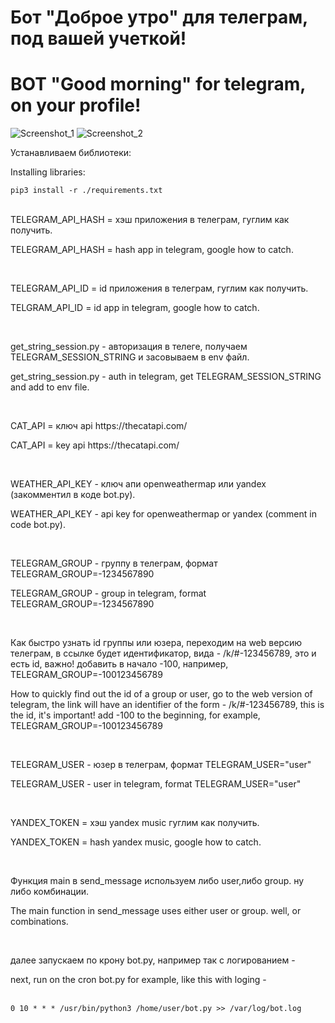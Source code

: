 # Бот "Доброе утро" для телеграм, под вашей учеткой!
# BOT "Good morning" for telegram, on your profile!
![Screenshot_1](https://user-images.githubusercontent.com/12657938/235433999-d8163841-6a49-49e1-a67c-31f1a71cb5d5.png)
![Screenshot_2](https://user-images.githubusercontent.com/12657938/235433924-9e9af9e4-521d-4e42-bb51-96fc7ff224a4.png)

<p>Устанавливаем библиотеки:</p>
<p>Installing libraries:</p>

<code>pip3 install -r ./requirements.txt</code>
</br>
</br>
<p>TELEGRAM_API_HASH = хэш приложения в телеграм, гуглим как получить.</p>
<p>TELEGRAM_API_HASH = hash app in telegram, google how to catch.</p>
</br>
<p>TELEGRAM_API_ID = id приложения в телеграм, гуглим как получить. </p>
<p>TELGRAM_API_ID = id app in telegram, google how to catch.</p>
</br>
<p>get_string_session.py - авторизация в телеге, получаем TELEGRAM_SESSION_STRING и засовываем в env файл.</p>
<p>get_string_session.py - auth in telegram, get TELEGRAM_SESSION_STRING and add to env file.</p>
</br>
<p>CAT_API = ключ api https://thecatapi.com/</p>
<p>CAT_API = key api https://thecatapi.com/</p>
</br>
<p>WEATHER_API_KEY - ключ апи openweathermap или yandex (закомментил в коде bot.py).</p>
<p>WEATHER_API_KEY - api key for openweathermap or yandex (comment in code bot.py).</p>
</br>
<p>TELEGRAM_GROUP - группу в телеграм, формат TELEGRAM_GROUP=-1234567890</p>
<p>TELEGRAM_GROUP - group in telegram, format TELEGRAM_GROUP=-1234567890</p>
</br>
<p>Как быстро узнать id группы или юзера, переходим на web версию телеграм, в ссылке будет идентификатор, вида - /k/#-123456789, это и есть id, важно! добавить в начало -100, например, TELEGRAM_GROUP=-100123456789</p>
<p>How to quickly find out the id of a group or user, go to the web version of telegram, the link will have an identifier of the form - /k/#-123456789, this is the id, it's important! add -100 to the beginning, for example, TELEGRAM_GROUP=-100123456789</p>
</br>
<p>TELEGRAM_USER - юзер в телеграм, формат TELEGRAM_USER="user"</p>
<p>TELEGRAM_USER - user in telegram, format TELEGRAM_USER="user"</p>
</br>
<p>YANDEX_TOKEN = хэш yandex music гуглим как получить.</p>
<p>YANDEX_TOKEN = hash yandex music, google how to catch.</p>
</br>
<p>Функция main в send_message используем либо user,либо group. ну либо комбинации.</p>
<p>The main function in send_message uses either user or group. well, or combinations.</p>
</br>
<p>далее запускаем по крону bot.py, например так с логированием - </p>
<p>next, run on the cron bot.py for example, like this with loging - </p>
</br>
  <code>0 10 * * * /usr/bin/python3 /home/user/bot.py >> /var/log/bot.log</code>
